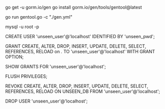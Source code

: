 go get -u gorm.io/gen
go install gorm.io/gen/tools/gentool@latest

go run gentool.go -c "./gen.yml"

mysql -u root -p

CREATE USER 'unseen_user'@'localhost' IDENTIFIED BY 'unseen_pwd';

GRANT CREATE, ALTER, DROP, INSERT, UPDATE, DELETE, SELECT, REFERENCES, RELOAD on *.* TO 'unseen_user'@'localhost' WITH GRANT OPTION;

SHOW GRANTS FOR 'unseen_user'@'localhost';

FLUSH PRIVILEGES;

REVOKE CREATE, ALTER, DROP, INSERT, UPDATE, DELETE, SELECT, REFERENCES, RELOAD ON UNSEEN_DB FROM 'unseen_user'@'localhost';

DROP USER 'unseen_user'@'localhost';